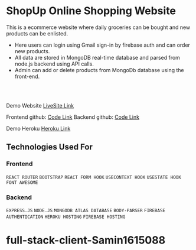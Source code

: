 # ShopUp Online Shopping Website
This is a ecommerce website where daily groceries can be bought and new products can be enlisted.<br/>


- Here users can login using Gmail sign-in by firebase auth and can order new products. 
- All data are stored in MongoDB real-time database and parsed from node.js backend using API calls.
- Admin can add or delete products from MongoDb database using the front-end.


<br/>
<br/>

Demo Website [LiveSite Link](https://shopup-milestone-10.web.app/) 

Frontend github: [Code Link](https://github.com/Samin1615088/shopUp-ecommerce)
Backend github: [Code Link](https://github.com/Samin1615088/shopUp-ecommerce-server)

Demo Heroku [Heroku Link](https://blooming-tundra-01056.herokuapp.com/)



## Technologies Used For 

### Frontend

`REACT ROUTER`  `BOOTSTRAP`  `REACT FORM HOOK`  `USECONTEXT HOOK`  `USESTATE HOOK`  `FONT AWESOME`


###  Backend

`EXPRESS.JS`  `NODE.JS`  `MONGODB ATLAS DATABASE`  `BODY-PARSER`  `FIREBASE AUTHENTICATION`  `HEROKU HOSTING`  `FIREBASE HOSTING`

# full-stack-client-Samin1615088
